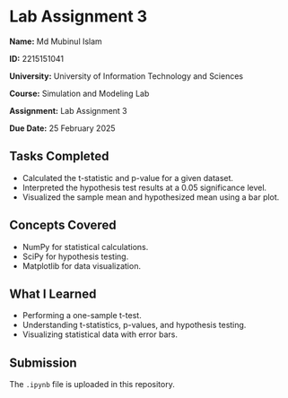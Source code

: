 # Lab Assignment 3  

**Name:** Md Mubinul Islam

**ID:** 2215151041

**University:** University of Information Technology and Sciences  

**Course:** Simulation and Modeling Lab  

**Assignment:** Lab Assignment 3  

**Due Date:** 25 February 2025  

## Tasks Completed  
- Calculated the t-statistic and p-value for a given dataset.  
- Interpreted the hypothesis test results at a 0.05 significance level.  
- Visualized the sample mean and hypothesized mean using a bar plot.  

## Concepts Covered  
- NumPy for statistical calculations.  
- SciPy for hypothesis testing.  
- Matplotlib for data visualization.  

## What I Learned  
- Performing a one-sample t-test.  
- Understanding t-statistics, p-values, and hypothesis testing.  
- Visualizing statistical data with error bars.  

## Submission  
The `.ipynb` file is uploaded in this repository.  
